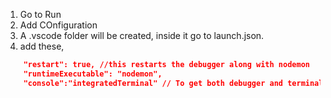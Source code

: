 1) Go to Run
2) Add COnfiguration
3) A .vscode folder will be created, inside it go to launch.json.
4) add these,


```json
    "restart": true, //this restarts the debugger along with nodemon
    "runtimeExecutable": "nodemon",
    "console":"integratedTerminal" // To get both debugger and terminal
```
